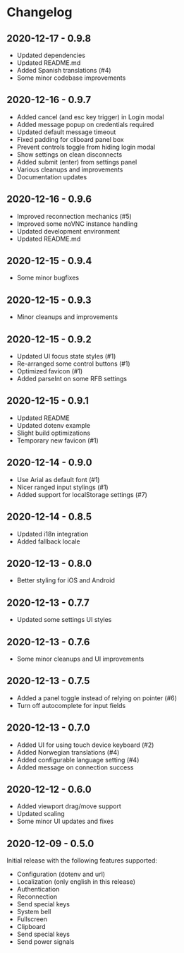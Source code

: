 # Changelog

## 2020-12-17 - 0.9.8

* Updated dependencies
* Updated README.md
* Added Spanish translations (#4)
* Some minor codebase improvements

## 2020-12-16 - 0.9.7

* Added cancel (and esc key trigger) in Login modal
* Added message popup on credentials required
* Updated default message timeout
* Fixed padding for cliboard panel box
* Prevent controls toggle from hiding login modal
* Show settings on clean disconnects
* Added submit (enter) from settings panel
* Various cleanups and improvements
* Documentation updates

## 2020-12-16 - 0.9.6

* Improved reconnection mechanics (#5)
* Improved some noVNC instance handling
* Updated development environment
* Updated README.md

## 2020-12-15 - 0.9.4

* Some minor bugfixes

## 2020-12-15 - 0.9.3

* Minor cleanups and improvements

## 2020-12-15 - 0.9.2

* Updated UI focus state styles (#1)
* Re-arranged some control buttons (#1)
* Optimized favicon (#1)
* Added parseInt on some RFB settings

## 2020-12-15 - 0.9.1

* Updated README
* Updated dotenv example
* Slight build optimizations
* Temporary new favicon (#1)

## 2020-12-14 - 0.9.0

* Use Arial as default font (#1)
* Nicer ranged input stylings (#1)
* Added support for localStorage settings (#7)

## 2020-12-14 - 0.8.5

* Updated i18n integration
* Added fallback locale

## 2020-12-13 - 0.8.0

* Better styling for iOS and Android

## 2020-12-13 - 0.7.7

* Updated some settings UI styles

## 2020-12-13 - 0.7.6

* Some minor cleanups and UI improvements

## 2020-12-13 - 0.7.5

* Added a panel toggle instead of relying on pointer (#6)
* Turn off autocomplete for input fields

## 2020-12-13 - 0.7.0

* Added UI for using touch device keyboard (#2)
* Added Norwegian translations (#4)
* Added configurable language setting (#4)
* Added message on connection success

## 2020-12-12 - 0.6.0

* Added viewport drag/move support
* Updated scaling
* Some minor UI updates and fixes

## 2020-12-09 - 0.5.0

Initial release with the following features supported:

* Configuration (dotenv and url)
* Localization (only english in this release)
* Authentication
* Reconnection
* Send special keys
* System bell
* Fullscreen
* Clipboard
* Send special keys
* Send power signals

